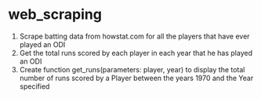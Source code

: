 # web_scraping
1) Scrape batting data from howstat.com for all the players that have ever played an ODI
2) Get the total runs scored by each player in each year that he has played an ODI
3) Create function get_runs(parameters: player, year) to display the total number of runs scored by a Player between the years 1970 and the Year specified
